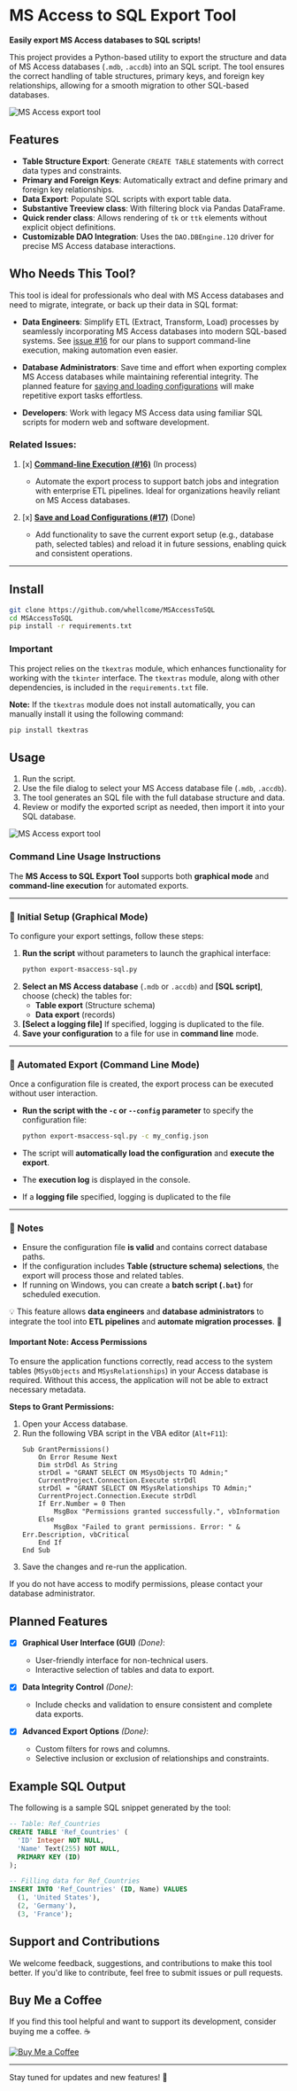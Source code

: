 
# MS Access to SQL Export Tool

**Easily export MS Access databases to SQL scripts!**

This project provides a Python-based utility to export the structure and data of MS Access databases (`.mdb`, `.accdb`) into an SQL script. The tool ensures the correct handling of table structures, primary keys, and foreign key relationships, allowing for a smooth migration to other SQL-based databases.

![MS Access export tool](https://raw.githubusercontent.com/whellcome/MSAccessToSQL/f2d1a8e96b31d5b2ffd3fc2590d00ab0be6b60d0/access_sql_export.jpg)

## Features

- **Table Structure Export**: Generate `CREATE TABLE` statements with correct data types and constraints.
- **Primary and Foreign Keys**: Automatically extract and define primary and foreign key relationships.
- **Data Export**: Populate SQL scripts with export table data.
- **Substantive Treeview class**: With filtering block via Pandas DataFrame.
- **Quick render class**: Allows rendering of `tk` or `ttk` elements without explicit object definitions.
- **Customizable DAO Integration**: Uses the `DAO.DBEngine.120` driver for precise MS Access database interactions.

## Who Needs This Tool?

This tool is ideal for professionals who deal with MS Access databases and need to migrate, integrate, or back up their data in SQL format:

- **Data Engineers**: Simplify ETL (Extract, Transform, Load) processes by seamlessly incorporating MS Access databases into modern SQL-based systems. See [issue #16](https://github.com/whellcome/MSAccessToSQL/issues/16) for our plans to support command-line execution, making automation even easier.
  
- **Database Administrators**: Save time and effort when exporting complex MS Access databases while maintaining referential integrity. The planned feature for [saving and loading configurations](https://github.com/whellcome/MSAccessToSQL/issues/17) will make repetitive export tasks effortless.
  
- **Developers**: Work with legacy MS Access data using familiar SQL scripts for modern web and software development.

### Related Issues:

1. [x] **[Command-line Execution (#16)](https://github.com/whellcome/MSAccessToSQL/issues/16)** (In process)  
   - Automate the export process to support batch jobs and integration with enterprise ETL pipelines. Ideal for organizations heavily reliant on MS Access databases.

2. [x] **[Save and Load Configurations (#17)](https://github.com/whellcome/MSAccessToSQL/issues/17)** (Done) 
   - Add functionality to save the current export setup (e.g., database path, selected tables) and reload it in future sessions, enabling quick and consistent operations.

----

## Install

   ```bash
   git clone https://github.com/whellcome/MSAccessToSQL
   cd MSAccessToSQL
   pip install -r requirements.txt
   ```

### Important

This project relies on the `tkextras` module, which enhances functionality for working with the `tkinter` interface. The `tkextras` module, along with other dependencies, is included in the `requirements.txt` file. 

**Note:** If the `tkextras` module does not install automatically, you can manually install it using the following command:


   ```bash
   pip install tkextras
   ```

## Usage

1. Run the script.
2. Use the file dialog to select your MS Access database file (`.mdb`, `.accdb`).
3. The tool generates an SQL file with the full database structure and data.
4. Review or modify the exported script as needed, then import it into your SQL database.

![MS Access export tool](https://raw.githubusercontent.com/whellcome/MSAccessToSQL/e03aab63433e49e8dcef8de42879dfe68af4a748/access_sql_export_1.jpg)

### **Command Line Usage Instructions**

The **MS Access to SQL Export Tool** supports both **graphical mode** and **command-line execution** for automated
exports.

---

### **🔹 Initial Setup (Graphical Mode)**

To configure your export settings, follow these steps:

1. **Run the script** without parameters to launch the graphical interface:
   ```sh
   python export-msaccess-sql.py
   ```
2. **Select an MS Access database** (`.mdb` or `.accdb`) and **[SQL script]**, choose (check) the tables for:
    - **Table export** (Structure schema)
    - **Data export** (records)
3. **[Select a logging file]** If specified, logging is duplicated to the file.
4. **Save your configuration** to a file for use in **command line** mode.

---

### **🔹 Automated Export (Command Line Mode)**

Once a configuration file is created, the export process can be executed without user interaction.

- **Run the script with the `-c` or `--config` parameter** to specify the configuration file:
  ```sh
  python export-msaccess-sql.py -c my_config.json
  ```
 
- The script will **automatically load the configuration** and **execute the export**.
- The **execution log** is displayed in the console.
- If a **logging file** specified, logging is duplicated to the file

---

### **📌 Notes**

- Ensure the configuration file **is valid** and contains correct database paths.
- If the configuration includes **Table (structure schema) selections**, the export will process those and related tables.
- If running on Windows, you can create a **batch script (`.bat`)** for scheduled execution.

💡 This feature allows **data engineers** and **database administrators** to integrate the tool into **ETL pipelines**
and **automate migration processes**. 🚀


#### **Important Note: Access Permissions**

To ensure the application functions correctly, read access to the system tables (`MSysObjects` and `MSysRelationships`) in your Access database is required. Without this access, the application will not be able to extract necessary metadata.

**Steps to Grant Permissions:**

1. Open your Access database.
2. Run the following VBA script in the VBA editor (`Alt+F11`):
    ```vba
    Sub GrantPermissions()
        On Error Resume Next
        Dim strDdl As String
        strDdl = "GRANT SELECT ON MSysObjects TO Admin;"
        CurrentProject.Connection.Execute strDdl
        strDdl = "GRANT SELECT ON MSysRelationships TO Admin;"
        CurrentProject.Connection.Execute strDdl
        If Err.Number = 0 Then
            MsgBox "Permissions granted successfully.", vbInformation
        Else
            MsgBox "Failed to grant permissions. Error: " & Err.Description, vbCritical
        End If
    End Sub
    ```
3. Save the changes and re-run the application.

If you do not have access to modify permissions, please contact your database administrator.

## Planned Features

- [x] **Graphical User Interface (GUI)** *(Done)*:  
  - User-friendly interface for non-technical users.  
  - Interactive selection of tables and data to export.

- [x] **Data Integrity Control** *(Done)*:  
  - Include checks and validation to ensure consistent and complete data exports.

- [x] **Advanced Export Options** *(Done)*:  
  - Custom filters for rows and columns.  
  - Selective inclusion or exclusion of relationships and constraints.

## Example SQL Output

The following is a sample SQL snippet generated by the tool:

```sql
-- Table: Ref_Countries
CREATE TABLE 'Ref_Countries' (
  'ID' Integer NOT NULL,
  'Name' Text(255) NOT NULL,
  PRIMARY KEY (ID)
);

-- Filling data for Ref_Countries
INSERT INTO 'Ref_Countries' (ID, Name) VALUES
  (1, 'United States'),
  (2, 'Germany'),
  (3, 'France');
```


## Support and Contributions

We welcome feedback, suggestions, and contributions to make this tool better. If you'd like to contribute, feel free to submit issues or pull requests.

## Buy Me a Coffee

If you find this tool helpful and want to support its development, consider buying me a coffee. ☕

[![Buy Me a Coffee](https://img.shields.io/badge/Buy%20Me%20a%20Coffee-Support%20My%20Work-orange?style=for-the-badge&logo=buymeacoffee)](https://www.buymeacoffee.com/whellcome)

---

Stay tuned for updates and new features!  🚀
